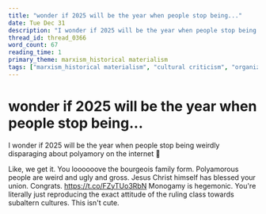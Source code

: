 ```yaml
---
title: "wonder if 2025 will be the year when people stop being..."
date: Tue Dec 31
description: "I wonder if 2025 will be the year when people stop being weirdly disparaging about polyamory on the internet 🤔 Like, we get it."
thread_id: thread_0366
word_count: 67
reading_time: 1
primary_theme: marxism_historical materialism
tags: ["marxism_historical materialism", "cultural criticism", "organizational theory"]
---
```


# wonder if 2025 will be the year when people stop being...

I wonder if 2025 will be the year when people stop being weirdly disparaging about polyamory on the internet 🤔

Like, we get it. You loooooove the bourgeois family form. Polyamorous people are weird and ugly and gross. Jesus Christ himself has blessed your union. Congrats. https://t.co/FZyTUo3RbN Monogamy is hegemonic. You're literally just reproducing the exact attitude of the ruling class towards subaltern cultures. This isn't cute.